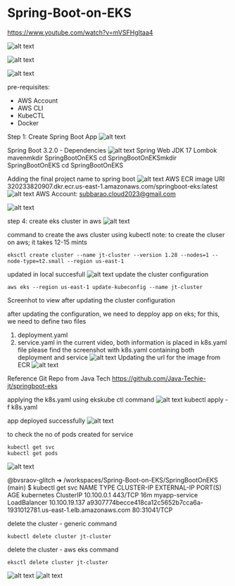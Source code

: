 # Spring-Boot-on-EKS
https://www.youtube.com/watch?v=mVSFHgItaa4

![alt text](image.png)

![alt text](image-1.png)

![alt text](image-2.png)

pre-requisites:
* AWS Account
* AWS CLI
* KubeCTL
* Docker

Step 1: Create Spring Boot App
![alt text](image-3.png)





Spring Boot 3.2.0 - Dependencies
![alt text](image-4.png)
Spring Web
JDK 17
Lombok
mavenmkdir SpringBootOnEKS
cd SpringBootOnEKSmkdir SpringBootOnEKS
cd SpringBootOnEKS

Adding the final project name to spring boot
![alt text](image-5.png)
AWS ECR image URI
320233820907.dkr.ecr.us-east-1.amazonaws.com/springboot-eks:latest
![alt text](image-6.png)
AWS Account:
subbarao.cloud2023@gmail.com

![alt text](image-7.png)

step 4: create eks cluster in aws
![alt text](image-8.png)

command to create the aws cluster using kubectl
note: to create the cluser on aws; it takes 12-15 mints
```
eksctl create cluster --name jt-cluster --version 1.28 --nodes=1 --node-type=t2.small --region us-east-1
```
updated in local succesfull
![alt text](image-12.png)
update the cluster configuration
```
aws eks --region us-east-1 update-kubeconfig --name jt-cluster
```
Screenhot to view after updating the cluster configuration

after updating the configuration, we need to depploy app on eks;
for this, we need to define two files
1. deployment.yaml 
2. service.yaml
in the current video, both information is placed in k8s.yaml file
please find the screenshot with k8s.yaml containing both deployment and service
![alt text](image-9.png)
Updating the url for the image from ECR
![alt text](image-10.png)

Reference Git Repo from Java Tech
https://github.com/Java-Techie-jt/springboot-eks

applying the k8s.yaml using ekskube ctl command
![alt text](image-11.png)
kubectl apply -f k8s.yaml

app deployed successfully
![alt text](image-13.png)

to check the no of pods created for service
```
kubectl get svc
kubectl get pods
```
![alt text](image-14.png)

@bvsraov-glitch ➜ /workspaces/Spring-Boot-on-EKS/SpringBootOnEKS (main) $ kubectl get svc
NAME            TYPE           CLUSTER-IP      EXTERNAL-IP                                                               PORT(S)        AGE
kubernetes      ClusterIP      10.100.0.1      <none>                                                                    443/TCP        16m
myapp-service   LoadBalancer   10.100.19.137   a9307774becce418ca12c5652b7cca6a-1931012781.us-east-1.elb.amazonaws.com   80:31041/TCP 

delete the cluster - generic command
```
kubectl delete cluster jt-cluster
```
delete the cluster - aws eks command
```
eksctl delete cluster jt-cluster
```
![alt text](image-15.png)
![alt text](image-16.png)